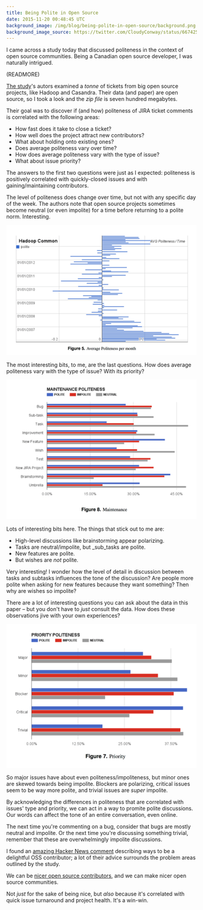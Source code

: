 ```yaml
---
title: Being Polite in Open Source
date: 2015-11-20 00:48:45 UTC
background_image: /img/blog/being-polite-in-open-source/background.png
background_image_source: https://twitter.com/CloudyConway/status/667425825248145409
---
```


I came across a study today that discussed politeness in the context of open source communities. Being a Canadian open source developer, I was naturally intrigued.

(READMORE)

[The study](https://peerj.com/preprints/1515v1/)'s autors examined a _tonne_ of tickets from big open source projects, like Hadoop and Casandra. Their data (and paper) are open source, so I took a look and the _zip file_ is seven hundred megabytes.

Their goal was to discover if (and how) politeness of JIRA ticket comments is correlated with the following areas:

- How fast does it take to close a ticket?
- How well does the project attract new contributors? 
- What about holding onto existing ones?
- Does average politeness vary over time?
- How does average politeness vary with the type of issue? 
- What about issue priority?

The answers to the first two questions were just as I expected: politeness is positively correlated with quickly-closed issues and with gaining/maintaining contributors. 

The level of politeness does change over time, but not with any specific day of the week. The authors note that open source projects sometimes become neutral (or even impolite) for a time before returning to a polite norm. Interesting.

![Politeness tracked over time.](/img/blog/being-polite-in-open-source/time.png)

The most interesting bits, to me, are the last questions. How does average politeness vary with the type of issue? With its priority?

![Politeness varying by type of ticket.](/img/blog/being-polite-in-open-source/type.png)

Lots of interesting bits here. The things that stick out to me are:

- High-level discussions like brainstorming appear polarizing.
- Tasks are neutral/impolite, but _sub_tasks are polite.
- New features are polite.
- But wishes are _not_ polite.

Very interesting! I wonder how the level of detail in discussion between tasks and subtasks influences the tone of the discussion? Are people more polite when asking for new features because they want something? Then why are wishes so impolite? 

There are a lot of interesting questions you can ask about the data in this paper – but you don't have to _just_ consult the data. How does these observations jive with your own experiences?

![Politeness varying over issue priority.](/img/blog/being-polite-in-open-source/priority.png)

So major issues have about even politeness/impoliteness, but minor ones are skewed towards being impolite. Blockers are polarizing, critical issues seem to be way more polite, and trivial issues are _super_ impolite.

By acknowledging the differences in politeness that are correlated with issues' type and priority, we can act in a way to promite polite discussions. Our words can affect the tone of an entire conversation, even online.  

The next time you're commenting on a bug, consider that bugs are mostly neutral and impolite. Or the next time you're discussing something trivial, remember that these are overwhelmingly impolite discussions.

I found an [amazing Hacker News comment](https://news.ycombinator.com/item?id=10598037) describing ways to be a delightful OSS contributor; a lot of their advice surrounds the problem areas outlined by the study.

We can be [nicer open source contributors](/blog/minswan-for-ios/), and we can make nicer open source communities.

Not _just_ for the sake of being nice, but _also_ because it's correlated with quick issue turnaround and project health. It's a win-win.
